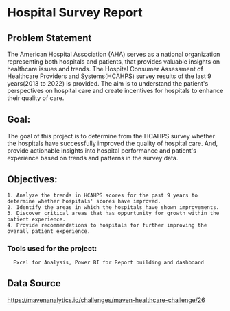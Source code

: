# Hospital Survey Report

## Problem Statement
The American Hospital Association (AHA) serves as a national organization representing both hospitals and patients, that provides valuable insights on healthcare issues and trends. The Hospital Consumer Assessment of Healthcare Providers and Systems(HCAHPS) survey results of the last 9 years(2013 to 2022) is provided. The aim is to understand the patient's perspectives on hospital care and create incentives for hospitals to enhance their quality of care.

## Goal:
The goal of this project is to determine from the HCAHPS survey whether the hospitals have successfully improved the quality of hospital care. And, provide actionable insights into hospital performance and patient's experience based on trends and patterns in the survey data.

## Objectives:
    1. Analyze the trends in HCAHPS scores for the past 9 years to determine whether hospitals' scores have improved.
    2. Identify the areas in which the hospitals have shown improvements.
    3. Discover critical areas that has oppurtunity for growth within the patient experience.
    4. Provide recommendations to hospitals for further improving the overall patient experience.

### Tools used for the project: 
      Excel for Analysis, Power BI for Report building and dashboard
      

## Data Source
https://mavenanalytics.io/challenges/maven-healthcare-challenge/26
